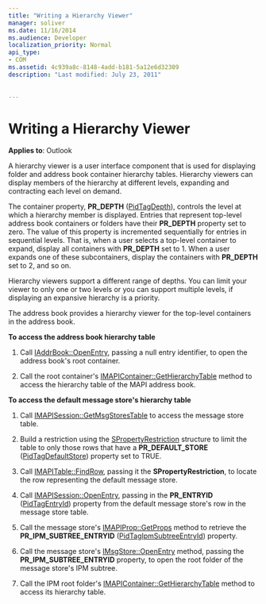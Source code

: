 ```yaml
---
title: "Writing a Hierarchy Viewer"
manager: soliver
ms.date: 11/16/2014
ms.audience: Developer
localization_priority: Normal
api_type:
- COM
ms.assetid: 4c939a8c-8148-4add-b181-5a12e6d32309
description: "Last modified: July 23, 2011"
 
 
---
```


# Writing a Hierarchy Viewer

  
  
**Applies to**: Outlook 
  
A hierarchy viewer is a user interface component that is used for displaying folder and address book container hierarchy tables. Hierarchy viewers can display members of the hierarchy at different levels, expanding and contracting each level on demand.
  
The container property, **PR_DEPTH** ([PidTagDepth](pidtagdepth-canonical-property.md)), controls the level at which a hierarchy member is displayed. Entries that represent top-level address book containers or folders have their **PR_DEPTH** property set to zero. The value of this property is incremented sequentially for entries in sequential levels. That is, when a user selects a top-level container to expand, display all containers with **PR_DEPTH** set to 1. When a user expands one of these subcontainers, display the containers with **PR_DEPTH** set to 2, and so on. 
  
Hierarchy viewers support a different range of depths. You can limit your viewer to only one or two levels or you can support multiple levels, if displaying an expansive hierarchy is a priority. 
  
The address book provides a hierarchy viewer for the top-level containers in the address book. 
  
 **To access the address book hierarchy table**
  
1. Call [IAddrBook::OpenEntry](iaddrbook-openentry.md), passing a null entry identifier, to open the address book's root container.
    
2. Call the root container's [IMAPIContainer::GetHierarchyTable](imapicontainer-gethierarchytable.md) method to access the hierarchy table of the MAPI address book. 
    
 **To access the default message store's hierarchy table**
  
1. Call [IMAPISession::GetMsgStoresTable](imapisession-getmsgstorestable.md) to access the message store table. 
    
2. Build a restriction using the [SPropertyRestriction](spropertyrestriction.md) structure to limit the table to only those rows that have a **PR_DEFAULT_STORE** ([PidTagDefaultStore](pidtagdefaultstore-canonical-property.md)) property set to TRUE. 
    
3. Call [IMAPITable::FindRow](imapitable-findrow.md), passing it the **SPropertyRestriction**, to locate the row representing the default message store. 
    
4. Call [IMAPISession::OpenEntry](imapisession-openentry.md), passing in the **PR_ENTRYID** ([PidTagEntryId](pidtagentryid-canonical-property.md)) property from the default message store's row in the message store table.
    
5. Call the message store's [IMAPIProp::GetProps](imapiprop-getprops.md) method to retrieve the **PR_IPM_SUBTREE_ENTRYID** ([PidTagIpmSubtreeEntryId](pidtagipmsubtreeentryid-canonical-property.md)) property.
    
6. Call the message store's [IMsgStore::OpenEntry](imsgstore-openentry.md) method, passing the **PR_IPM_SUBTREE_ENTRYID** property, to open the root folder of the message store's IPM subtree. 
    
7. Call the IPM root folder's [IMAPIContainer::GetHierarchyTable](imapicontainer-gethierarchytable.md) method to access its hierarchy table. 
    


